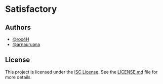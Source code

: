 # Satisfactory

## Authors

- [@rox4H](https://github.com/rox4H)
- [@arnauruana](https://github.com/arnauruana)

## License

This project is licensed under the [ISC License](https://www.isc.org/licenses/). See the [LICENSE.md](LICENSE.md) file for more details.
